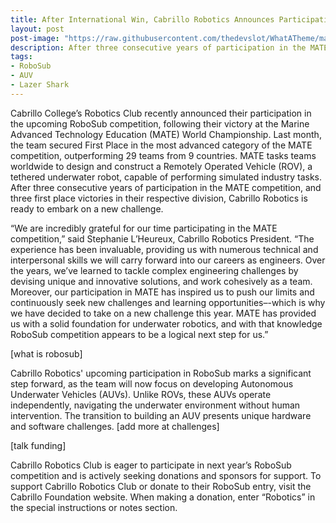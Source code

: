 ```yaml
---
title: After International Win, Cabrillo Robotics Announces Participation in RoboSub
layout: post
post-image: "https://raw.githubusercontent.com/thedevslot/WhatATheme/master/assets/images/SamplePost.png?token=AHMQUEPC4IFADOF5VG4QVN26Z64GG"
description: After three consecutive years of participation in the MATE competition, and three first place victories in their respective division, Cabrillo Robotics is ready to embark on a new challenge.
tags:
- RoboSub
- AUV
- Lazer Shark
---
```

Cabrillo College’s Robotics Club recently announced their participation in the upcoming RoboSub competition, following their victory at the Marine Advanced Technology Education (MATE) World Championship. Last month, the team secured First Place in the most advanced category of the MATE competition, outperforming 29 teams from 9 countries. MATE tasks teams worldwide to design and construct a Remotely Operated Vehicle (ROV), a tethered underwater robot, capable of performing simulated industry tasks. After three consecutive years of participation in the MATE competition, and three first place victories in their respective division, Cabrillo Robotics is ready to embark on a new challenge.
<br>

“We are incredibly grateful for our time participating in the MATE competition,” said Stephanie L’Heureux, Cabrillo Robotics President. “The experience has been invaluable, providing us with numerous technical and interpersonal skills we will carry forward into our careers as engineers. Over the years, we’ve learned to tackle complex engineering challenges by devising unique and innovative solutions, and work cohesively as a team. Moreover, our participation in MATE has inspired us to push our limits and continuously seek new challenges and learning opportunities–-which is why we have decided to take on a new challenge this year. MATE has provided us with a solid foundation for underwater robotics, and with that knowledge RoboSub competition appears to be a logical next step for us.”
<br>

[what is robosub]
<br>

Cabrillo Robotics' upcoming participation in RoboSub marks a significant step forward, as the team will now focus on developing Autonomous Underwater Vehicles (AUVs). Unlike ROVs, these AUVs operate independently, navigating the underwater environment without human intervention. The transition to building an AUV presents unique hardware and software challenges. [add more at challenges]
<br>

[talk funding]
<br>

Cabrillo Robotics Club is eager to participate in next year’s RoboSub competition and is actively seeking donations and sponsors for support. To support Cabrillo Robotics Club or donate to their RoboSub entry, visit the Cabrillo Foundation website. When making a donation, enter “Robotics” in the special instructions or notes section.